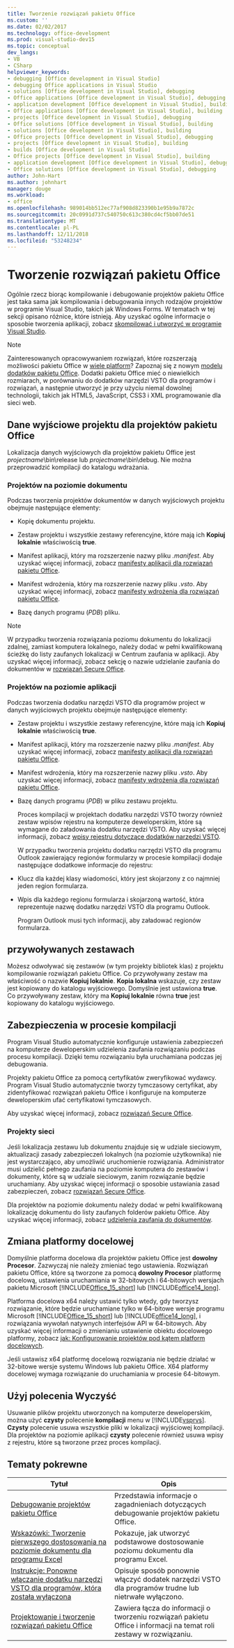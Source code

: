 ```yaml
---
title: Tworzenie rozwiązań pakietu Office
ms.custom: ''
ms.date: 02/02/2017
ms.technology: office-development
ms.prod: visual-studio-dev15
ms.topic: conceptual
dev_langs:
- VB
- CSharp
helpviewer_keywords:
- debugging [Office development in Visual Studio]
- debugging Office applications in Visual Studio
- solutions [Office development in Visual Studio], debugging
- Office applications [Office development in Visual Studio], debugging
- application development [Office development in Visual Studio], building
- Office applications [Office development in Visual Studio], building
- projects [Office development in Visual Studio], debugging
- Office solutions [Office development in Visual Studio], building
- solutions [Office development in Visual Studio], building
- Office projects [Office development in Visual Studio], debugging
- projects [Office development in Visual Studio], building
- builds [Office development in Visual Studio]
- Office projects [Office development in Visual Studio], building
- application development [Office development in Visual Studio], debugging
- Office solutions [Office development in Visual Studio], debugging
author: John-Hart
ms.author: johnhart
manager: douge
ms.workload:
- office
ms.openlocfilehash: 989014bb512ec77af908d823390b1e95b9a7872c
ms.sourcegitcommit: 20c0991d737c540750c613c380cd4cf5bb07de51
ms.translationtype: MT
ms.contentlocale: pl-PL
ms.lasthandoff: 12/11/2018
ms.locfileid: "53248234"
---
```

# <a name="build-office-solutions"></a>Tworzenie rozwiązań pakietu Office
  Ogólnie rzecz biorąc kompilowanie i debugowanie projektów pakietu Office jest taka sama jak kompilowania i debugowania innych rodzajów projektów w programie Visual Studio, takich jak Windows Forms. W tematach w tej sekcji opisano różnice, które istnieją. Aby uzyskać ogólne informacje o sposobie tworzenia aplikacji, zobacz [skompilować i utworzyć w programie Visual Studio](/visualstudio/ide/compiling-and-building-in-visual-studio).  
  
> [!NOTE]  
>  Zainteresowanych opracowywaniem rozwiązań, które rozszerzają możliwości pakietu Office w [wiele platform](https://dev.office.com/add-in-availability)? Zapoznaj się z nowym [modelu dodatków pakietu Office](https://dev.office.com/docs/add-ins/overview/office-add-ins). Dodatki pakietu Office mieć o niewielkich rozmiarach, w porównaniu do dodatków narzędzi VSTO dla programów i rozwiązań, a następnie utworzyć je przy użyciu niemal dowolnej technologii, takich jak HTML5, JavaScript, CSS3 i XML programowanie dla sieci web.  
  
## <a name="project-output-for-office-projects"></a>Dane wyjściowe projektu dla projektów pakietu Office  
 Lokalizacja danych wyjściowych dla projektów pakietu Office jest *projectname*\bin\release lub *projectname*\bin\debug. Nie można przeprowadzić kompilacji do katalogu wdrażania.  
  
### <a name="document-level-projects"></a>Projektów na poziomie dokumentu  
 Podczas tworzenia projektów dokumentów w danych wyjściowych projektu obejmuje następujące elementy:  
  
-   Kopię dokumentu projektu.  
  
-   Zestaw projektu i wszystkie zestawy referencyjne, które mają ich **Kopiuj lokalnie** właściwością **true**.  
  
-   Manifest aplikacji, który ma rozszerzenie nazwy pliku *.manifest*. Aby uzyskać więcej informacji, zobacz [manifesty aplikacji dla rozwiązań pakietu Office](../vsto/application-manifests-for-office-solutions.md).  
  
-   Manifest wdrożenia, który ma rozszerzenie nazwy pliku *.vsto*. Aby uzyskać więcej informacji, zobacz [manifesty wdrożenia dla rozwiązań pakietu Office](../vsto/deployment-manifests-for-office-solutions.md).  
  
-   Bazę danych programu (*PDB*) pliku.  
  
> [!NOTE]  
>  W przypadku tworzenia rozwiązania poziomu dokumentu do lokalizacji zdalnej, zamiast komputera lokalnego, należy dodać w pełni kwalifikowaną ścieżkę do listy zaufanych lokalizacji w Centrum zaufania w aplikacji. Aby uzyskać więcej informacji, zobacz sekcję o nazwie udzielanie zaufania do dokumentów w [rozwiązań Secure Office](../vsto/securing-office-solutions.md).  
  
### <a name="application-level-projects"></a>Projektów na poziomie aplikacji  
 Podczas tworzenia dodatku narzędzi VSTO dla programów project w danych wyjściowych projektu obejmuje następujące elementy:  
  
- Zestaw projektu i wszystkie zestawy referencyjne, które mają ich **Kopiuj lokalnie** właściwością **true**.  
  
- Manifest aplikacji, który ma rozszerzenie nazwy pliku *.manifest*. Aby uzyskać więcej informacji, zobacz [manifesty aplikacji dla rozwiązań pakietu Office](../vsto/application-manifests-for-office-solutions.md).  
  
- Manifest wdrożenia, który ma rozszerzenie nazwy pliku *.vsto*. Aby uzyskać więcej informacji, zobacz [manifesty wdrożenia dla rozwiązań pakietu Office](../vsto/deployment-manifests-for-office-solutions.md).  
  
- Bazę danych programu (*PDB*) w pliku zestawu projektu.  
  
  Proces kompilacji w projektach dodatku narzędzi VSTO tworzy również zestaw wpisów rejestru na komputerze deweloperskim, które są wymagane do załadowania dodatku narzędzi VSTO. Aby uzyskać więcej informacji, zobacz [wpisy rejestru dotyczące dodatków narzędzi VSTO](../vsto/registry-entries-for-vsto-add-ins.md).  
  
  W przypadku tworzenia projektu dodatku narzędzi VSTO dla programu Outlook zawierający regionów formularzy w procesie kompilacji dodaje następujące dodatkowe informacje do rejestru:  
  
- Klucz dla każdej klasy wiadomości, który jest skojarzony z co najmniej jeden region formularza.  
  
- Wpis dla każdego regionu formularza i skojarzoną wartość, która reprezentuje nazwę dodatku narzędzi VSTO dla programu Outlook.  
  
  Program Outlook musi tych informacji, aby załadować regionów formularza.  
  
## <a name="referenced-assemblies"></a>przywoływanych zestawach  
 Możesz odwoływać się zestawów (w tym projekty bibliotek klas) z projektu kompilowanie rozwiązań pakietu Office. Co przywoływany zestaw ma właściwość o nazwie **Kopiuj lokalnie**. **Kopia lokalna** wskazuje, czy zestaw jest kopiowany do katalogu wyjściowego. Domyślnie jest ustawiona **true**. Co przywoływany zestaw, który ma **Kopiuj lokalnie** równa **true** jest kopiowany do katalogu wyjściowego.  
  
## <a name="security-during-the-build-process"></a>Zabezpieczenia w procesie kompilacji  
 Program Visual Studio automatycznie konfiguruje ustawienia zabezpieczeń na komputerze deweloperskim udzielenia zaufania rozwiązaniu podczas procesu kompilacji. Dzięki temu rozwiązaniu była uruchamiana podczas jej debugowania.  
  
 Projekty pakietu Office za pomocą certyfikatów zweryfikować wydawcy. Program Visual Studio automatycznie tworzy tymczasowy certyfikat, aby zidentyfikować rozwiązań pakietu Office i konfiguruje na komputerze deweloperskim ufać certyfikatowi tymczasowych.  
  
 Aby uzyskać więcej informacji, zobacz [rozwiązań Secure Office](../vsto/securing-office-solutions.md).  
  
### <a name="network-projects"></a>Projekty sieci  
 Jeśli lokalizacja zestawu lub dokumentu znajduje się w udziale sieciowym, aktualizacji zasady zabezpieczeń lokalnych (na poziomie użytkownika) nie jest wystarczająco, aby umożliwić uruchomienie rozwiązania. Administrator musi udzielić pełnego zaufania na poziomie komputera do zestawów i dokumenty, które są w udziale sieciowym, zanim rozwiązanie będzie uruchamiany. Aby uzyskać więcej informacji o sposobie ustawiania zasad zabezpieczeń, zobacz [rozwiązań Secure Office](../vsto/securing-office-solutions.md).  
  
 Dla projektów na poziomie dokumentu należy dodać w pełni kwalifikowaną lokalizację dokumentu do listy zaufanych folderów pakietu Office. Aby uzyskać więcej informacji, zobacz [udzielenia zaufania do dokumentów](../vsto/granting-trust-to-documents.md).  
  
## <a name="change-the-platform-target"></a>Zmiana platformy docelowej  
 Domyślnie platforma docelowa dla projektów pakietu Office jest **dowolny Procesor**. Zazwyczaj nie należy zmieniać tego ustawienia. Rozwiązań pakietu Office, które są tworzone za pomocą **dowolny Procesor** platformę docelową, ustawienia uruchamiania w 32-bitowych i 64-bitowych wersjach pakietu Microsoft [!INCLUDE[Office_15_short](../vsto/includes/office-15-short-md.md)] lub [!INCLUDE[office14_long](../vsto/includes/office14-long-md.md)].  
  
 Platforma docelowa x64 należy ustawić tylko wtedy, gdy tworzysz rozwiązanie, które będzie uruchamiane tylko w 64-bitowe wersje programu Microsoft [!INCLUDE[Office_15_short](../vsto/includes/office-15-short-md.md)] lub [!INCLUDE[office14_long](../vsto/includes/office14-long-md.md)], i rozwiązania wywołań natywnych interfejsów API w 64-bitowych. Aby uzyskać więcej informacji o zmienianiu ustawienie obiektu docelowego platformy, zobacz [jak: Konfigurowanie projektów pod kątem platform docelowych](../ide/how-to-configure-projects-to-target-platforms.md).  
  
 Jeśli ustawisz x64 platformę docelową rozwiązania nie będzie działać w 32-bitowe wersje systemu Windows lub pakietu Office. X64 platformy docelowej wymaga rozwiązanie do uruchamiania w procesie 64-bitowym.  
  
## <a name="use-the-clean-command"></a>Użyj polecenia Wyczyść  
 Usuwanie plików projektu utworzonych na komputerze deweloperskim, można użyć **czysty** polecenie **kompilacji** menu w [!INCLUDE[vsprvs](../sharepoint/includes/vsprvs-md.md)]. **Czysty** polecenie usuwa wszystkie pliki w lokalizacji wyjściowej kompilacji. Dla projektów na poziomie aplikacji **czysty** polecenie również usuwa wpisy z rejestru, które są tworzone przez proces kompilacji.  
  
## <a name="related-topics"></a>Tematy pokrewne  
  
|Tytuł|Opis|  
|-----------|-----------------|  
|[Debugowanie projektów pakietu Office](../vsto/debugging-office-projects.md)|Przedstawia informacje o zagadnieniach dotyczących debugowanie projektów pakietu Office.|  
|[Wskazówki: Tworzenie pierwszego dostosowania na poziomie dokumentu dla programu Excel](../vsto/walkthrough-creating-your-first-document-level-customization-for-excel.md)|Pokazuje, jak utworzyć podstawowe dostosowanie poziomu dokumentu dla programu Excel.|  
|[Instrukcje: Ponowne włączanie dodatku narzędzi VSTO dla programów, która została wyłączona](../vsto/how-to-re-enable-a-vsto-add-in-that-has-been-disabled.md)|Opisuje sposób ponownie włączyć dodatek narzędzi VSTO dla programów trudne lub nietrwałe wyłączono.|  
|[Projektowanie i tworzenie rozwiązań pakietu Office](../vsto/designing-and-creating-office-solutions.md)|Zawiera łącza do informacji o tworzeniu rozwiązań pakietu Office i informacji na temat roli zestawy w rozwiązaniu.|  
  
  